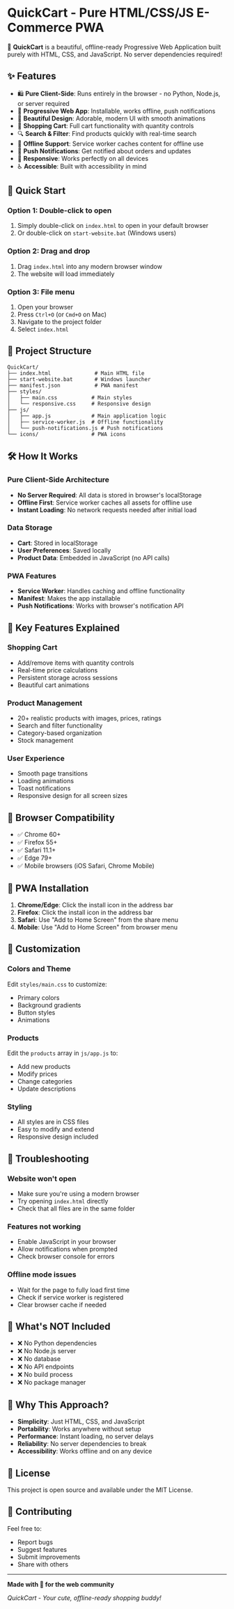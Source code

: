 # QuickCart - Pure HTML/CSS/JS E-Commerce PWA

🦄 **QuickCart** is a beautiful, offline-ready Progressive Web Application built purely with HTML, CSS, and JavaScript. No server dependencies required!

## ✨ Features

- 🛍️ **Pure Client-Side**: Runs entirely in the browser - no Python, Node.js, or server required
- 📱 **Progressive Web App**: Installable, works offline, push notifications
- 🎨 **Beautiful Design**: Adorable, modern UI with smooth animations
- 🛒 **Shopping Cart**: Full cart functionality with quantity controls
- 🔍 **Search & Filter**: Find products quickly with real-time search
- 💾 **Offline Support**: Service worker caches content for offline use
- 🔔 **Push Notifications**: Get notified about orders and updates
- 📱 **Responsive**: Works perfectly on all devices
- ♿ **Accessible**: Built with accessibility in mind

## 🚀 Quick Start

### Option 1: Double-click to open
1. Simply double-click on `index.html` to open in your default browser
2. Or double-click on `start-website.bat` (Windows users)

### Option 2: Drag and drop
1. Drag `index.html` into any modern browser window
2. The website will load immediately

### Option 3: File menu
1. Open your browser
2. Press `Ctrl+O` (or `Cmd+O` on Mac)
3. Navigate to the project folder
4. Select `index.html`

## 📁 Project Structure

```
QuickCart/
├── index.html              # Main HTML file
├── start-website.bat       # Windows launcher
├── manifest.json           # PWA manifest
├── styles/
│   ├── main.css           # Main styles
│   └── responsive.css     # Responsive design
├── js/
│   ├── app.js             # Main application logic
│   ├── service-worker.js  # Offline functionality
│   └── push-notifications.js # Push notifications
└── icons/                 # PWA icons
```

## 🛠️ How It Works

### Pure Client-Side Architecture
- **No Server Required**: All data is stored in browser's localStorage
- **Offline First**: Service worker caches all assets for offline use
- **Instant Loading**: No network requests needed after initial load

### Data Storage
- **Cart**: Stored in localStorage
- **User Preferences**: Saved locally
- **Product Data**: Embedded in JavaScript (no API calls)

### PWA Features
- **Service Worker**: Handles caching and offline functionality
- **Manifest**: Makes the app installable
- **Push Notifications**: Works with browser's notification API

## 🎯 Key Features Explained

### Shopping Cart
- Add/remove items with quantity controls
- Real-time price calculations
- Persistent storage across sessions
- Beautiful cart animations

### Product Management
- 20+ realistic products with images, prices, ratings
- Search and filter functionality
- Category-based organization
- Stock management

### User Experience
- Smooth page transitions
- Loading animations
- Toast notifications
- Responsive design for all screen sizes

## 🔧 Browser Compatibility

- ✅ Chrome 60+
- ✅ Firefox 55+
- ✅ Safari 11.1+
- ✅ Edge 79+
- ✅ Mobile browsers (iOS Safari, Chrome Mobile)

## 📱 PWA Installation

1. **Chrome/Edge**: Click the install icon in the address bar
2. **Firefox**: Click the install icon in the address bar
3. **Safari**: Use "Add to Home Screen" from the share menu
4. **Mobile**: Use "Add to Home Screen" from browser menu

## 🎨 Customization

### Colors and Theme
Edit `styles/main.css` to customize:
- Primary colors
- Background gradients
- Button styles
- Animations

### Products
Edit the `products` array in `js/app.js` to:
- Add new products
- Modify prices
- Change categories
- Update descriptions

### Styling
- All styles are in CSS files
- Easy to modify and extend
- Responsive design included

## 🐛 Troubleshooting

### Website won't open
- Make sure you're using a modern browser
- Try opening `index.html` directly
- Check that all files are in the same folder

### Features not working
- Enable JavaScript in your browser
- Allow notifications when prompted
- Check browser console for errors

### Offline mode issues
- Wait for the page to fully load first time
- Check if service worker is registered
- Clear browser cache if needed

## 🚫 What's NOT Included

- ❌ No Python dependencies
- ❌ No Node.js server
- ❌ No database
- ❌ No API endpoints
- ❌ No build process
- ❌ No package manager

## 🎉 Why This Approach?

- **Simplicity**: Just HTML, CSS, and JavaScript
- **Portability**: Works anywhere without setup
- **Performance**: Instant loading, no server delays
- **Reliability**: No server dependencies to break
- **Accessibility**: Works offline and on any device

## 📄 License

This project is open source and available under the MIT License.

## 🤝 Contributing

Feel free to:
- Report bugs
- Suggest features
- Submit improvements
- Share with others

---

**Made with 💖 for the web community**

*QuickCart - Your cute, offline-ready shopping buddy!* 